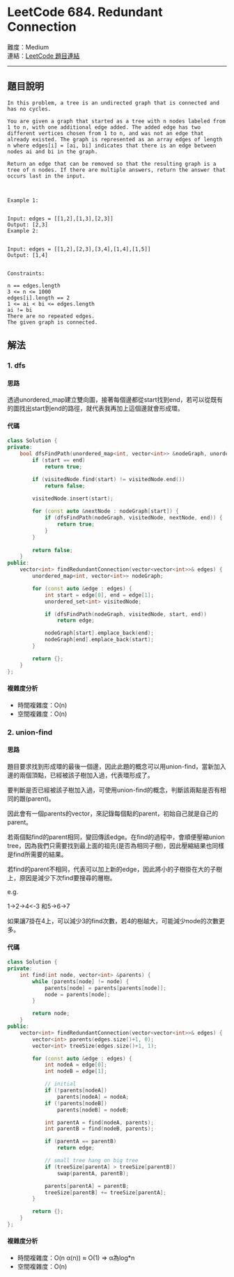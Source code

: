 # LeetCode 684. Redundant Connection

難度：Medium  
連結：[LeetCode 題目連結](https://leetcode.com/problems/redundant-connection/description/)

---

## 題目說明
    
    In this problem, a tree is an undirected graph that is connected and has no cycles.

    You are given a graph that started as a tree with n nodes labeled from 1 to n, with one additional edge added. The added edge has two different vertices chosen from 1 to n, and was not an edge that already existed. The graph is represented as an array edges of length n where edges[i] = [ai, bi] indicates that there is an edge between nodes ai and bi in the graph.

    Return an edge that can be removed so that the resulting graph is a tree of n nodes. If there are multiple answers, return the answer that occurs last in the input.

    

    Example 1:


    Input: edges = [[1,2],[1,3],[2,3]]
    Output: [2,3]
    Example 2:


    Input: edges = [[1,2],[2,3],[3,4],[1,4],[1,5]]
    Output: [1,4]
    

    Constraints:

    n == edges.length
    3 <= n <= 1000
    edges[i].length == 2
    1 <= ai < bi <= edges.length
    ai != bi
    There are no repeated edges.
    The given graph is connected.

## 解法
### 1. dfs
#### 思路

透過unordered_map建立雙向圖，接著每個邊都從start找到end，若可以從既有的圖找出start到end的路徑，就代表我再加上這個邊就會形成環。

#### 代碼
```c++
class Solution {
private:
    bool dfsFindPath(unordered_map<int, vector<int>> &nodeGraph, unordered_set<int> &visitedNode, int start, int end) {
        if (start == end)
            return true;

        if (visitedNode.find(start) != visitedNode.end())
            return false;
        
        visitedNode.insert(start);

        for (const auto &nextNode : nodeGraph[start]) {
            if (dfsFindPath(nodeGraph, visitedNode, nextNode, end)) {
                return true;
            }
        }
        
        return false;
    }
public:
    vector<int> findRedundantConnection(vector<vector<int>>& edges) {
        unordered_map<int, vector<int>> nodeGraph;

        for (const auto &edge : edges) {
            int start = edge[0], end = edge[1];
            unordered_set<int> visitedNode;

            if (dfsFindPath(nodeGraph, visitedNode, start, end))
                return edge;

            nodeGraph[start].emplace_back(end);
            nodeGraph[end].emplace_back(start);
        }

        return {};
    }
};
```

#### 複雜度分析

- 時間複雜度：O(n)
- 空間複雜度：O(n)

### 2. union-find
#### 思路

題目要求找到形成環的最後一個邊，因此此題的概念可以用union-find，當新加入邊的兩個頂點，已經被該子樹加入過，代表環形成了。

要判斷是否已經被該子樹加入過，可使用union-find的概念，判斷該兩點是否有相同的跟(parent)。

因此會有一個parents的vector，來記錄每個點的parent，初始自己就是自己的parent。

若兩個點find的parent相同，變回傳該edge。在find的過程中，會順便壓縮union tree，因為我們只需要找到最上面的祖先(是否為相同子樹)，因此壓縮結果也同樣是find所需要的結果。

若find的parent不相同，代表可以加上新的edge，因此將小的子樹掛在大的子樹上，原因是減少下次find要搜尋的層樹。

e.g.

1->2->4<-3 和5->6->7

如果讓7掛在4上，可以減少3的find次數，若4的樹越大，可能減少node的次數更多。

#### 代碼
```c++
class Solution {
private:
    int find(int node, vector<int> &parents) {
        while (parents[node] != node) {
            parents[node] = parents[parents[node]];
            node = parents[node];
        }

        return node;
    }
public:
    vector<int> findRedundantConnection(vector<vector<int>>& edges) {
        vector<int> parents(edges.size()+1, 0);
        vector<int> treeSize(edges.size()+1, 1);

        for (const auto &edge : edges) {
            int nodeA = edge[0];
            int nodeB = edge[1];

            // initial
            if (!parents[nodeA])
                parents[nodeA] = nodeA;
            if (!parents[nodeB])
                parents[nodeB] = nodeB;

            int parentA = find(nodeA, parents);
            int parentB = find(nodeB, parents);

            if (parentA == parentB)
                return edge;

            // small tree hang on big tree
            if (treeSize[parentA] > treeSize[parentB])
                swap(parentA, parentB);

            parents[parentA] = parentB;
            treeSize[parentB] += treeSize[parentA];
        }

        return {};
    }
};
```

#### 複雜度分析

- 時間複雜度：O(n α(n)) ≈ O(1) => α為log*n
- 空間複雜度：O(n)
